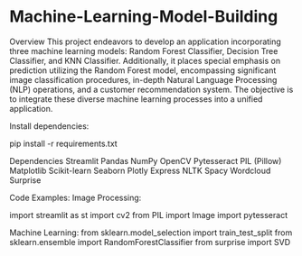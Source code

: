 # Machine-Learning-Model-Building

Overview
This project endeavors to develop an application incorporating three machine learning models: Random Forest Classifier, Decision Tree Classifier, and KNN Classifier. Additionally, it places special emphasis on prediction utilizing the Random Forest model, encompassing significant image classification procedures, in-depth Natural Language Processing (NLP) operations, and a customer recommendation system. The objective is to integrate these diverse machine learning processes into a unified application.

Install dependencies:

pip install -r requirements.txt

Dependencies
Streamlit
Pandas
NumPy
OpenCV
Pytesseract
PIL (Pillow)
Matplotlib
Scikit-learn
Seaborn
Plotly Express
NLTK
Spacy
Wordcloud
Surprise

Code Examples:
Image Processing:

import streamlit as st
import cv2
from PIL import Image
import pytesseract

Machine Learning:
from sklearn.model_selection import train_test_split
from sklearn.ensemble import RandomForestClassifier
from surprise import SVD
